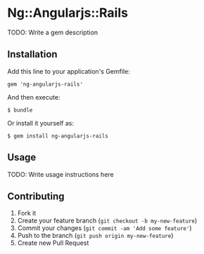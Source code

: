 # Ng::Angularjs::Rails

TODO: Write a gem description

## Installation

Add this line to your application's Gemfile:

    gem 'ng-angularjs-rails'

And then execute:

    $ bundle

Or install it yourself as:

    $ gem install ng-angularjs-rails

## Usage

TODO: Write usage instructions here

## Contributing

1. Fork it
2. Create your feature branch (`git checkout -b my-new-feature`)
3. Commit your changes (`git commit -am 'Add some feature'`)
4. Push to the branch (`git push origin my-new-feature`)
5. Create new Pull Request
